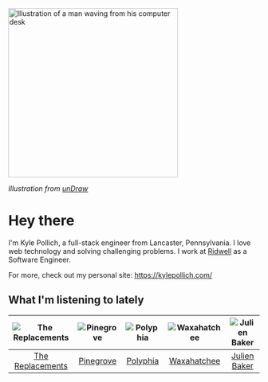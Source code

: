 <img src="https://user-images.githubusercontent.com/6766512/87306713-6f79d900-c4e6-11ea-989a-3242cbfc50c2.png" alt="Illustration of a man waving from his computer desk" height="340" />

_Illustration from [unDraw](https://undraw.co/)_

# Hey there

I'm Kyle Pollich, a full-stack engineer from Lancaster, Pennsylvania. I love web technology and solving challenging problems.
I work at [Ridwell](https://www.ridwell.com/) as a Software Engineer.

For more, check out my personal site: https://kylepollich.com/

## What I'm listening to lately

<!-- begin artists -->
  |![The Replacements](https://i.scdn.co/image/7bbcc5b3c7052356202f17ddebadbabaea3acea2)|![Pinegrove](https://i.scdn.co/image/cbed180a43a152df83d00d04bec789ca4c62ea7c)|![Polyphia](https://i.scdn.co/image/19064b362422abad8f6db31878fa1d740d91e969)|![Waxahatchee](https://i.scdn.co/image/373dbf846d126d506ed7855858495e156225fb12)|![Julien Baker](https://i.scdn.co/image/823382f2fa75050b8e7e591accdc66bc4f6a32fd)|
  |:---:|:---:|:---:|:---:|:---:|
  |[The Replacements](https://open.spotify.com/artist/4WPY0N74T3KUja57xMQTZ3)|[Pinegrove](https://open.spotify.com/artist/2gbT6GPXMis0OAkZbEQCYB)|[Polyphia](https://open.spotify.com/artist/4vGrte8FDu062Ntj0RsPiZ)|[Waxahatchee](https://open.spotify.com/artist/5IWCU0V9evBlW4gIeGY4zF)|[Julien Baker](https://open.spotify.com/artist/12zbUHbPHL5DGuJtiUfsip)|
<!-- end artists -->
